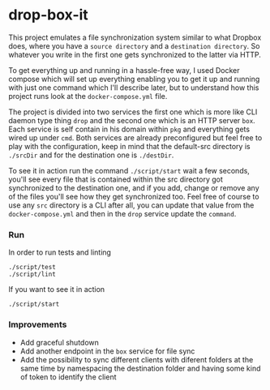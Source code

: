 # drop-box-it

This project emulates a file synchronization system similar to what Dropbox does, where you have a `source directory` 
and a `destination directory`. So whatever you write in the first one gets synchronized to the latter via HTTP.

To get everything up and running in a hassle-free way, I used Docker compose which will set up everything enabling you to get it up and running
with just one command which I'll describe later, but to understand how this project runs look at the `docker-compose.yml` file.

The project is divided into two services the first one which is more like CLI daemon type thing `drop` and the second one which is an HTTP server `box`.
Each service is self contain in his domain within `pkg` and everything gets wired up under `cmd`.
Both services are already preconfigured but feel free to play with the configuration, keep in mind that the default-src directory is `./srcDir` and for the destination one
is `./destDir`. 

To see it in action run the command `./script/start` wait a few seconds, you'll see every file that is contained 
within the src directory got synchronized to the destination one, and if you add, change or remove any of the files you'll see how they get synchronized too. 
Feel free of course to use any `src` directory is a CLI after all, you can update that value from the `docker-compose.yml` and then in the `drop` service update the `command`.

### Run

In order to run tests and linting
    
    ./script/test
    ./script/lint

If you want to see it in action
    
    ./script/start

### Improvements

- Add graceful shutdown
- Add another endpoint in the `box` service for file sync
- Add the possibility to sync different clients with diferent folders at the same time by namespacing the destination folder and having some kind of token to identify the client
